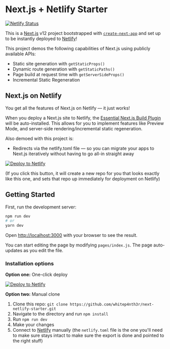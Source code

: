 # Next.js + Netlify Starter

[![Netlify Status](https://api.netlify.com/api/v1/badges/e61fe625-d8c2-419a-849a-21d44773077f/deploy-status)](https://app.netlify.com/sites/build-nextjs-on/deploys)

This is a [Next.js](https://nextjs.org/) v12 project bootstrapped with
[`create-next-app`](https://github.com/vercel/next.js/tree/canary/packages/create-next-app) and set up to be instantly
deployed to [Netlify](https://netlify.com)!

This project demos the following capabilities of Next.js using publicly available APIs:

- Static site generation with `getStaticProps()`
- Dynamic route generation with `getStaticPaths()`
- Page build at request time with `getServerSideProps()`
- Incremental Static Regeneration

## Next.js on Netlify

You get all the features of Next.js on Netlify — it just works!

When you deploy a Next.js site to Netlify, the
[Essential Next.js Build Plugin](https://github.com/netlify/netlify-plugin-nextjs) will be auto-installed. This allows
for you to implement features like Preview Mode, and server-side rendering/incremental static regeneration.

Also demoed with this project is:

- Redirects via the netlify.toml file — so you can migrate your apps to Next.js iteratively without having to go all-in
  straight away

[![Deploy to Netlify](https://www.netlify.com/img/deploy/button.svg)](https://app.netlify.com/start/deploy?repository=https://github.com/whitep4nth3r/next-netlify-starter)

(If you click this button, it will create a new repo for you that looks exactly like this one, and sets that repo up
immediately for deployment on Netlify)

## Getting Started

First, run the development server:

```bash
npm run dev
# or
yarn dev
```

Open [http://localhost:3000](http://localhost:3000) with your browser to see the result.

You can start editing the page by modifying `pages/index.js`. The page auto-updates as you edit the file.

### Installation options

**Option one:** One-click deploy

[![Deploy to Netlify](https://www.netlify.com/img/deploy/button.svg)](https://app.netlify.com/start/deploy?repository=https://github.com/whitep4nth3r/next-netlify-starter)

**Option two:** Manual clone

1. Clone this repo: `git clone https://github.com/whitep4nth3r/next-netlify-starter.git`
2. Navigate to the directory and run `npm install`
3. Run `npm run dev`
4. Make your changes
5. Connect to [Netlify](https://netlify.com) manually (the `netlify.toml` file is the one you'll need to make sure stays
   intact to make sure the export is done and pointed to the right stuff)
